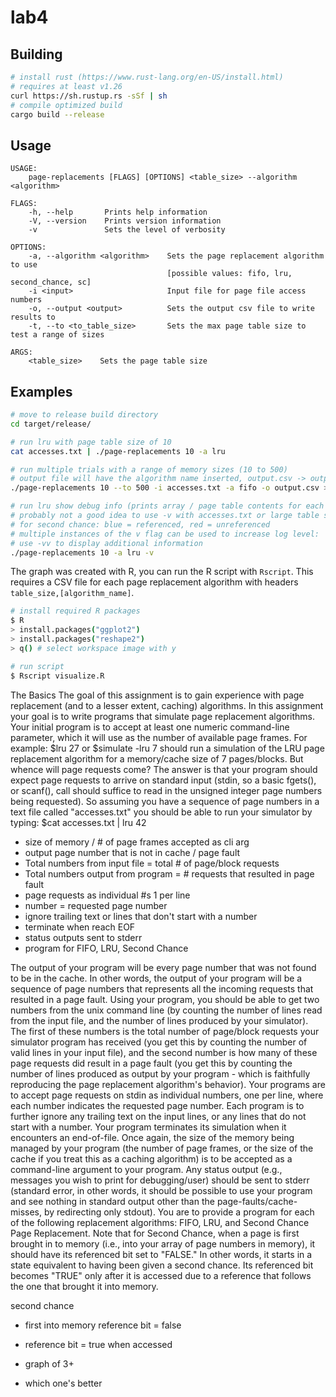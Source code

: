 # lab4

## Building

```bash
# install rust (https://www.rust-lang.org/en-US/install.html)
# requires at least v1.26
curl https://sh.rustup.rs -sSf | sh
# compile optimized build
cargo build --release
```

## Usage

```text
USAGE:
    page-replacements [FLAGS] [OPTIONS] <table_size> --algorithm <algorithm>

FLAGS:
    -h, --help       Prints help information
    -V, --version    Prints version information
    -v               Sets the level of verbosity

OPTIONS:
    -a, --algorithm <algorithm>    Sets the page replacement algorithm to use
                                   [possible values: fifo, lru, second_chance, sc]
    -i <input>                     Input file for page file access numbers
    -o, --output <output>          Sets the output csv file to write results to
    -t, --to <to_table_size>       Sets the max page table size to test a range of sizes

ARGS:
    <table_size>    Sets the page table size
```

## Examples

```bash
# move to release build directory
cd target/release/

# run lru with page table size of 10
cat accesses.txt | ./page-replacements 10 -a lru

# run multiple trials with a range of memory sizes (10 to 500)
# output file will have the algorithm name inserted, output.csv -> output.fifo.csv
./page-replacements 10 --to 500 -i accesses.txt -a fifo -o output.csv > /dev/null

# run lru show debug info (prints array / page table contents for each input)
# probably not a good idea to use -v with accesses.txt or large table sizes
# for second chance: blue = referenced, red = unreferenced
# multiple instances of the v flag can be used to increase log level:
# use -vv to display additional information
./page-replacements 10 -a lru -v
```

The graph was created with R, you can run the R script with `Rscript`.
This requires a CSV file for each page replacement algorithm with headers `table_size,[algorithm_name]`.

```bash
# install required R packages
$ R
> install.packages("ggplot2")
> install.packages("reshape2")
> q() # select workspace image with y

# run script
$ Rscript visualize.R
```

The Basics
The goal of this assignment is to gain experience with page replacement (and to a lesser extent, caching) algorithms. In this assignment your goal is to write programs that simulate page replacement algorithms. Your initial program is to accept at least one numeric command-line parameter, which it will use as the number of available page frames. 
For example:
$lru 27
or
$simulate -lru 7
should run a simulation of the LRU page replacement algorithm for a memory/cache size of 7 pages/blocks. But whence will page requests come? The answer is that your program should expect page requests to arrive on standard input (stdin, so a basic fgets(), or scanf(), call should suffice to read in the unsigned integer page numbers being requested). So assuming you have a sequence of page numbers in a text file called "accesses.txt" you should be able to run your simulator by typing:
$cat accesses.txt | lru 42

* size of memory / # of page frames accepted as cli arg
* output page number that is not in cache / page fault
* Total numbers from input file = total # of page/block requests
* Total numbers output from program = # requests that resulted in page fault
* page requests as individual #s 1 per line
* number = requested page number
* ignore trailing text or lines that don't start with a number
* terminate when reach EOF
* status outputs sent to stderr
* program for FIFO, LRU, Second Chance

The output of your program will be every page number that was not found to be in the cache. In other words, the output of your program will be a sequence of page numbers that represents all the incoming requests that resulted in a page fault. Using your program, you should be able to get two numbers from the unix command line (by counting the number of lines read from the input file, and the number of lines produced by your simulator). The first of these numbers is the total number of page/block requests your simulator program has received (you get this by counting the number of valid lines in your input file), and the second number is how many of these page requests did result in a page fault (you get this by counting the number of lines produced as output by your program - which is faithfully reproducing the page replacement algorithm's behavior).
Your programs are to accept page requests on stdin as individual numbers, one per line, where each number indicates the requested page number. Each program is to further ignore any trailing text on the input lines, or any lines that do not start with a number. Your program terminates its simulation when it encounters an end-of-file. Once again, the size of the memory being managed by your program (the number of page frames, or the size of the cache if you treat this as a caching algorithm) is to be accepted as a command-line argument to your program. Any status output (e.g., messages you wish to print for debugging/user) should be sent to stderr (standard error, in other words, it should be possible to use your program and see nothing in standard output other than the page-faults/cache-misses, by redirecting only stdout).
You are to provide a program for each of the following replacement algorithms: FIFO, LRU, and Second Chance Page Replacement.
Note that for Second Chance, when a page is first brought in to memory (i.e., into your array of page numbers in memory), it should have its referenced bit set to "FALSE." In other words, it starts in a state equivalent to having been given a second chance. Its referenced bit becomes "TRUE"  only after it is accessed due to a reference that follows the one that brought it into memory.

second chance

* first into memory reference bit = false
* reference bit = true when accessed

* graph of 3+
* which one's better

